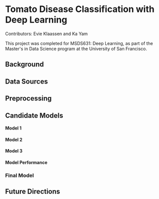 # Tomato Disease Classification with Deep Learning

Contributors: Evie Klaassen and Ka Yam

This project was completed for MSDS631: Deep Learning, as part of the Master's in Data Science program at the University of San Francisco.

## Background

## Data Sources

## Preprocessing

## Candidate Models

#### Model 1

#### Model 2

#### Model 3

#### Model Performance

### Final Model 

## Future Directions
